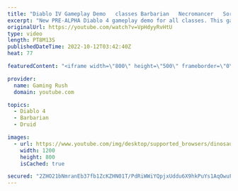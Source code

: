 ```yaml
---
title: "Diablo IV Gameplay Demo   classes Barbarian   Necromancer   Sorcerer   Druid and Rogue NEW 2022 60FP"
excerpt: "New PRE-ALPHA Diablo 4 gameplay demo for all classes. This gameplay showcase has footage with the following Diablo IV ..."
originalUrl: https://youtube.com/watch?v=VpHdyyRvHtU
type: video
length: PT8M13S
publishedDateTime: 2022-10-12T03:42:40Z
heat: 77

featuredContent: "<iframe width=\"800\" height=\"500\" frameborder=\"0\" src=\"https://www.youtube.com/embed/VpHdyyRvHtU\" allow=\"accelerometer; autoplay; encrypted-media; gyroscope; picture-in-picture\" allowfullscreen></iframe>"

provider:
  name: Gaming Rush
  domain: youtube.com

topics:
  - Diablo 4
  - Barbarian
  - Druid

images:
  - url: https://www.youtube.com/img/desktop/supported_browsers/dinosaur.png
    width: 1200
    height: 800
    isCached: true

secured: "2ZHO21bNmranEb37fb1ZcKZHN01T/PdRiWWiYQpjxUddu6X9hkPuYs1AqOwuFg4b+wx1qTAaDm5j8jQpRWPXj8Olm2G1Zv5FDJfQV7Fth+A4fh7bQanHTda5Malp7R2TMODWtPULYwF1QUiNz0tg8TD6hyrTNI+aSQ+w8IoZmmLvsoFrz9UaG6tUe5CxxzNvs/btcGuzJdySC7GzjjJV2Boplzv1L5wPV0A9LqCJ/K1L9EzIzEz5xT+Jk7FminKTQAf1JGN1NkCAXKNeFTR4m3zSqCgyGUcMI5Q2K/SJWK+ix6vk7PfFieqdtlBFlu95K9OKPnd50dYWodPYXE5ozR7K/3nj73v9ENfyh95lC6dIndZ7GKA7rJwcXsF2GZqaV82NpXgUItEIOhVOrRBI4ntstEMzLzyKBvrvIYimj/4=;DQILRSw2EqBtcRMWoDdbQA=="
---
```


